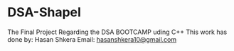# DSA-ShapeI
The Final Project
Regarding the DSA BOOTCAMP uding C++
This work has done by:
Hasan Shkera
Email: hasanshkera10@gmail.com

